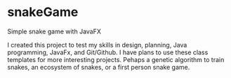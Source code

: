 # snakeGame
Simple snake game with JavaFX

I created this project to test my skills in design, planning, Java programming, JavaFx, and Git/Github.
I have plans to use these class templates for more interesting projects.
Pehaps a genetic algorithm to train snakes, an ecosystem of snakes, or a first person snake game.
